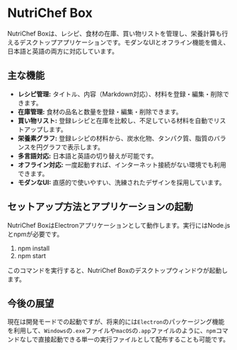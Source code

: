 # NutriChef Box

NutriChef Boxは、レシピ、食材の在庫、買い物リストを管理し、栄養計算も行えるデスクトップアプリケーションです。モダンなUIとオフライン機能を備え、日本語と英語の両方に対応しています。

## 主な機能

*   **レシピ管理:** タイトル、内容（Markdown対応）、材料を登録・編集・削除できます。
*   **在庫管理:** 食材の品名と数量を登録・編集・削除できます。
*   **買い物リスト:** 登録レシピと在庫を比較し、不足している材料を自動でリストアップします。
*   **栄養素グラフ:** 登録レシピの材料から、炭水化物、タンパク質、脂質のバランスを円グラフで表示します。
*   **多言語対応:** 日本語と英語の切り替えが可能です。
*   **オフライン対応:** 一度起動すれば、インターネット接続がない環境でも利用できます。
*   **モダンなUI:** 直感的で使いやすい、洗練されたデザインを採用しています。

## セットアップ方法とアプリケーションの起動

NutriChef BoxはElectronアプリケーションとして動作します。実行にはNode.jsとnpmが必要です。

1.  npm install
2.  npm start

このコマンドを実行すると、NutriChef Boxのデスクトップウィンドウが起動します。

## 今後の展望

現在は開発モードでの起動ですが、将来的には`Electron`のパッケージング機能を利用して、`Windows`の`.exe`ファイルや`macOS`の`.app`ファイルのように、`npm`コマンドなしで直接起動できる単一の実行ファイルとして配布することも可能です。